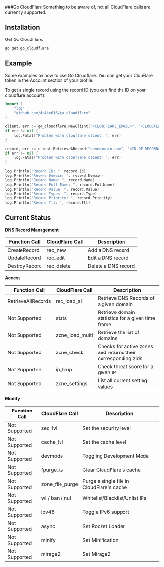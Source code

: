 ###Go CloudFlare
Something to be aware of, not all CloudFlare calls are currently supported.

## Installation

Get Go CloudFlare:
```bash
go get go_cloudflare
```

## Example
Some examples on how to use Go Cloudflare. You can get your ClouFlare token in the Account section of your profile.

To get a single record using the record ID (you can find the ID on your cloudflare account):
```go
import (
    "log"
    "github.com/dr4ke616/go_cloudflare"
)

client, err := go_cloudflare.NewClient("<CLOUDFLARE_EMAIL>", "<CLOUDFLARE_TOKEN>")
if err != nil {
    log.Fatal("Problem with clouflare client: ", err)
}

record, err := client.RetrieveARecord("somedomain.com", "<ID_OF_RECORD>")
if err != nil {
    log.Fatal("Problem with clouflare client: ", err)
}

log.Println("Record ID: ", record.Id)
log.Println("Record Domain: ", record.Domain)
log.Println("Record Name: ", record.Name)
log.Println("Record Full Name: ", record.FullName)
log.Println("Record Value: ", record.Value)
log.Println("Record Types: ", record.Type)
log.Println("Record Priority: ", record.Priority)
log.Println("Record Ttl: ", record.Ttl)
```

## Current Status

**DNS Record Management**

| Function Call      | CloudFlare Call   | Description                                                   |
| ------------------ | ----------------- | --------------------------------------------------------------|
| CreateRecord       | rec_new           | Add a DNS record                                              |
| UpdateRecord       | rec_edit          | Edit a DNS record                                             |
| DestroyRecord      | rec_delete        | Delete a DNS record                                           |

**Access**

| Function Call      | CloudFlare Call   | Description                                                   |
| ------------------ | ----------------- | --------------------------------------------------------------|
| RetrieveAllRecords | rec_load_all      | Retrieve DNS Records of a given domain                        |
| Not Supported      | stats             | Retrieve domain statistics for a given time frame             |
| Not Supported      | zone_load_multi   | Retrieve the list of domains                                  |
| Not Supported      | zone_check        | Checks for active zones and returns their corresponding zids  |
| Not Supported      | ip_lkup           | Check threat score for a given IP                             |
| Not Supported      | zone_settings     | List all current setting values                               |

**Modify**

| Function Call      | CloudFlare Call   | Description                                                   |
| ------------------ | ----------------- | --------------------------------------------------------------|
| Not Supported      | sec_lvl           | Set the security level                                        |
| Not Supported      | cache_lvl         | Set the cache level                                           |
| Not Supported      | devmode           | Toggling Development Mode                                     |
| Not Supported      | fpurge_ts         | Clear CloudFlare's cache                                      |
| Not Supported      | zone_file_purge   | Purge a single file in CloudFlare's cache                     |
| Not Supported      | wl / ban / nul    | Whitelist/Blacklist/Unlist IPs                                |
| Not Supported      | ipv46             | Toggle IPv6 support                                           |
| Not Supported      | async             | Set Rocket Loader                                             |
| Not Supported      | minify            | Set Minification                                              |
| Not Supported      | mirage2           | Set Mirage2                                                   |
